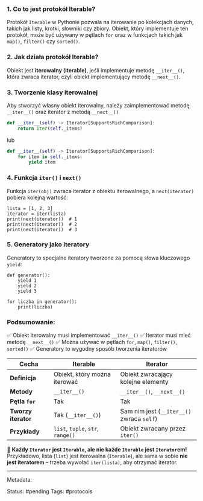 
### 1. Co to jest protokół Iterable?

Protokół `Iterable` w Pythonie pozwala na iterowanie po kolekcjach danych, takich jak listy, krotki, słowniki czy zbiory. Obiekt, który implementuje ten protokół, może być używany w pętlach `for` oraz w funkcjach takich jak `map()`, `filter()` czy `sorted()`.

### 2. Jak działa protokół Iterable?

Obiekt jest **iterowalny (iterable)**, jeśli implementuje metodę `__iter__()`, która zwraca iterator, czyli obiekt implementujący metodę `__next__()`.

### 3. Tworzenie klasy iterowalnej

Aby stworzyć własny obiekt iterowalny, należy zaimplementować metodę `__iter__()` oraz iterator z metodą `__next__()`

```python
def __iter__(self) -> Iterator[SupportsRichComparison]:  
    return iter(self._items)
```
lub 
```python
def __iter__(self) -> Iterator[SupportsRichComparison]:  
	for item in self._items:  
	    yield item
```
### 4. Funkcja `iter()` i `next()`

Funkcja `iter(obj)` zwraca iterator z obiektu iterowalnego, a `next(iterator)` pobiera kolejną wartość:

```
lista = [1, 2, 3]
iterator = iter(lista)
print(next(iterator))  # 1
print(next(iterator))  # 2
print(next(iterator))  # 3
```

### 5. Generatory jako iteratory

Generatory to specjalne iteratory tworzone za pomocą słowa kluczowego `yield`:

```
def generator():
    yield 1
    yield 2
    yield 3

for liczba in generator():
    print(liczba)
```

 ###  **Podsumowanie:**

✅ Obiekt iterowalny musi implementować `__iter__()` 
✅ Iterator musi mieć metodę `__next__()` 
✅ Można używać w pętlach `for`, `map()`, `filter()`, `sorted()` 
✅ Generatory to wygodny sposób tworzenia iteratorów



|Cecha|Iterable|Iterator|
|---|---|---|
|**Definicja**|Obiekt, który można iterować|Obiekt zwracający kolejne elementy|
|**Metody**|`__iter__()`|`__iter__()`, `__next__()`|
|**Pętla `for`**|Tak|Tak|
|**Tworzy iterator**|Tak (`__iter__()`)|Sam nim jest (`__iter__()` zwraca `self`)|
|**Przykłady**|`list`, `tuple`, `str`, `range()`|Obiekt zwracany przez `iter()`|

📌 **Każdy `Iterator` jest `Iterable`, ale nie każde `Iterable` jest `Iterator`em!**  
Przykładowo, lista (`list`) jest iterowalna (`Iterable`), ale sama w sobie **nie jest iteratorem** – trzeba wywołać `iter(lista)`, aby otrzymać iterator.


---
Metadata:

Status: #pending
Tags: #protocols 
